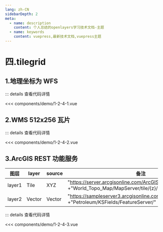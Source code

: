 ```yaml
---
lang: zh-CN
sidebarDepth: 2
meta:
  - name: description
    content: 个人总结的openlayers学习技术文档-主题
  - name: keywords
    content: vuepress,最新技术文档,vuepress主题
---
```


# 四.tilegrid

## 1.地理坐标为 WFS

  <Container url="https://zhoubichuan.com/resume/?type=openlayers&name=1-2-4-1.vue" />

::: details 查看代码详情

<<< components/demo/1-2-4-1.vue

## 2.WMS 512x256 瓦片

  <Container url="https://zhoubichuan.com/resume/?type=openlayers&name=1-2-4-2.vue" />

::: details 查看代码详情

<<< components/demo/1-2-4-2.vue

## 3.ArcGIS REST 功能服务

| 图层   | layer  | source | 备注                                                                                                 |
| ------ | ------ | ------ | ---------------------------------------------------------------------------------------------------- |
| layer1 | Tile   | XYZ    | "https://server.arcgisonline.com/ArcGIS/rest/services/" +"World_Topo_Map/MapServer/tile/{z}/{y}/{x}" |
| layer2 | Vector | Vector | "https://sampleserver3.arcgisonline.com/ArcGIS/rest/services/" +"Petroleum/KSFields/FeatureServer/"  |

  <Container url="https://zhoubichuan.com/resume/?type=openlayers&name=1-2-4-3.vue" />

::: details 查看代码详情

<<< components/demo/1-2-4-3.vue